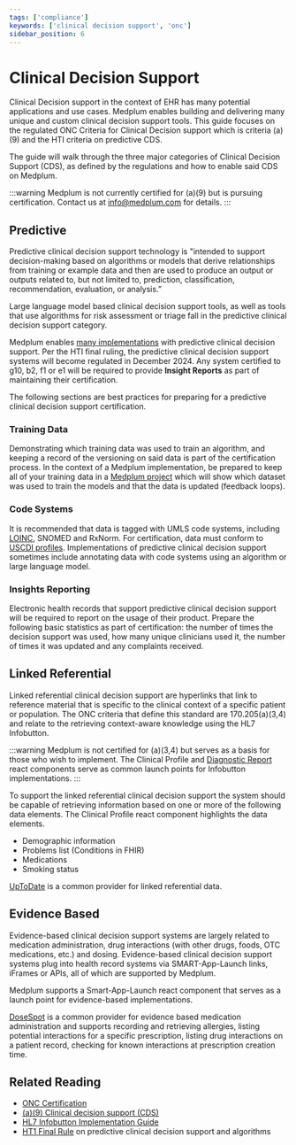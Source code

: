 ```yaml
---
tags: ['compliance']
keywords: ['clinical decision support', 'onc']
sidebar_position: 6
---
```


# Clinical Decision Support

Clinical Decision support in the context of EHR has many potential applications and use cases. Medplum enables building and delivering many unique and custom clinical decision support tools. This guide focuses on the regulated ONC Criteria for Clinical Decision support which is criteria (a)(9) and the HTI criteria on predictive CDS.

The guide will walk through the three major categories of Clinical Decision Support (CDS), as defined by the regulations and how to enable said CDS on Medplum.

:::warning
Medplum is not currently certified for (a)(9) but is pursuing certification. Contact us at info@medplum.com for details.
:::

## Predictive

Predictive clinical decision support technology is "intended to support decision-making based on algorithms or models that derive relationships from training or example data and then are used to produce an output or outputs related to, but not limited to, prediction, classification, recommendation, evaluation, or analysis.”

Large language model based clinical decision support tools, as well as tools that use algorithms for risk assessment or triage fall in the predictive clinical decision support category.

Medplum enables [many implementations](/case-studies) with predictive clinical decision support. Per the HTI final ruling, the predictive clinical decision support systems will become regulated in December 2024. Any system certified to g10, b2, f1 or e1 will be required to provide **Insight Reports** as part of maintaining their certification.

The following sections are best practices for preparing for a predictive clinical decision support certification.

### Training Data

Demonstrating which training data was used to train an algorithm, and keeping a record of the versioning on said data is part of the certification process. In the context of a Medplum implementation, be prepared to keep all of your training data in a [Medplum project](/docs/auth/user-management-guide#background-user-model) which will show which dataset was used to train the models and that the data is updated (feedback loops).

### Code Systems

It is recommended that data is tagged with UMLS code systems, including [LOINC](/docs/careplans/loinc), SNOMED and RxNorm. For certification, data must conform to [USCDI profiles](/docs/fhir-datastore/understanding-uscdi-dataclasses). Implementations of predictive clinical decision support sometimes include annotating data with code systems using an algorithm or large language model.

### Insights Reporting

Electronic health records that support predictive clinical decision support will be required to report on the usage of their product. Prepare the following basic statistics as part of certification: the number of times the decision support was used, how many unique clinicians used it, the number of times it was updated and any complaints received.

## Linked Referential

Linked referential clinical decision support are hyperlinks that link to reference material that is specific to the clinical context of a specific patient or population. The ONC criteria that define this standard are 170.205(a)(3,4) and relate to the retrieving context-aware knowledge using the HL7 Infobutton.

:::warning
Medplum is not certified for (a)(3,4) but serves as a basis for those who wish to implement. The Clinical Profile and [Diagnostic Report](https://storybook.medplum.com/?path=/story/medplum-diagnosticreportdisplay--simple) react components serve as common launch points for Infobutton implementations.
:::

To support the linked referential clinical decision support the system should be capable of retrieving information based on one or more of the following data elements. The Clinical Profile react component highlights the data elements.

- Demographic information
- Problems list (Conditions in FHIR)
- Medications
- Smoking status

[UpToDate](https://www.wolterskluwer.com/en/solutions/uptodate/uptodate-advanced/workflow-integration) is a common provider for linked referential data.

## Evidence Based

Evidence-based clinical decision support systems are largely related to medication administration, drug interactions (with other drugs, foods, OTC medications, etc.) and dosing. Evidence-based clinical decision support systems plug into health record systems via SMART-App-Launch links, iFrames or APIs, all of which are supported by Medplum.

Medplum supports a Smart-App-Launch react component that serves as a launch point for evidence-based implementations.

[DoseSpot](https://www.dosespot.com/) is a common provider for evidence based medication administration and supports recording and retrieving allergies, listing potential interactions for a specific prescription, listing drug interactions on a patient record, checking for known interactions at prescription creation time.

## Related Reading

- [ONC Certification](/docs/compliance/onc)
- [(a)(9) Clinical decision support (CDS)](https://www.healthit.gov/test-method/clinical-decision-support-cds)
- [HL7 Infobutton Implementation Guide](https://www.hl7.org/documentcenter/public/standards/dstu/V3IG_INFOBUTTON_DSTU_R4_2013JAN.pdf)
- [HT1 Final Rule](https://www.healthit.gov/sites/default/files/page/2023-12/hti-1-final-rule.pdf) on predictive clinical decision support and algorithms
